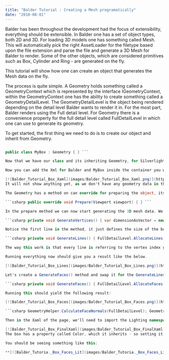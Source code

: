 ```yaml
---
title: "Balder Tutorial : Creating a Mesh programatically"
date: "2010-08-01"
---
```


Balder has been throughout the development had the focus of extensibility, everything should be extensible. In Balder one has a set of object types, both 2D and 3D. For loading 3D models one has something called Mesh. This will automatically pick the right AssetLoader for the filetype based upon the file extension and parse the file and generate a 3D Mesh for Balder to render. Some of the other objects, which are considered primitives such as Box, Cylinder and Ring - are generated on the fly.

This tutorial will show how one can create an object that generates the Mesh data on the fly.

The process is quite simple. A Geometry holds something called a GeometryContext which is represented by the interface IGeometryContext, within the GeometryContext one has the ability to create something called a GeometryDetailLevel. The GeometryDetailLevel is the object being rendered depending on the detail level Balder wants to render it in. For the most part, Balder renders using the Full detail level. For Geometry there is a convenience property for the full detail level called FullDetailLevel in which one can use to generate its geometry.

To get started, the first thing we need to do is to create our object and inherit from Geometry.

```csharp using Balder.Objects.Geometries;

public class MyBox : Geometry { } ```

Now that we have our class and its inheriting Geometry, for Silverlight this means we can add it to our Silverlight page. Add a namespace for Balder Execution and View in your page Xaml file (xmlns:Execution="clr-namespace:Balder.Execution;assembly=Balder" and xmlns:View="clr-namespace:Balder.View;assembly=Balder"). Then you need to add an Xml namespace to the namespace of your MyBox class (something like this : xmlns:Custom="clr-namespace:Balder.Silverlight.SampleBrowser.Samples.Geometries.Custom").

Now you can add the Xml for Balder and MyBox inside the container you want it to be in the Xaml :

[![Balder_Tutorial_Box_Xaml](images/Balder_Tutorial_Box_Xaml.png)](http://localhost:8080/wp-content/2010/08/Balder_Tutorial_Box_Xaml.png)  
It will not show anything yet, as we don't have any geometry data in the object yet.

The Geometry has a method on can override for preparing the object, its called Prepare().

```csharp public override void Prepare(Viewport viewport) { } ```

In the prepare method we can now start generating the 3D mesh data. We'll start by adding the vertices; 3D points that our geometry data (lines or faces) will be connected to. We create method called GenerateVertices() that we'll call from the Prepare() method. Each point in 3D is represented by something called a Vertex. A box consists of 8 vertices.

```csharp private void GenerateVertices() { var dimensionAsVector = new Vector(5f,5f,5f); var halfDimension = dimensionAsVector / 2f; var frontUpperLeft = new Vertex(-halfDimension.X, halfDimension.Y, -halfDimension.Z); var frontUpperRight = new Vertex(halfDimension.X, halfDimension.Y, -halfDimension.Z); var frontLowerLeft = new Vertex(-halfDimension.X, -halfDimension.Y, -halfDimension.Z); var frontLowerRight = new Vertex(halfDimension.X, -halfDimension.Y, -halfDimension.Z); var backUpperLeft = new Vertex(-halfDimension.X, halfDimension.Y, halfDimension.Z); var backUpperRight = new Vertex(halfDimension.X, halfDimension.Y, halfDimension.Z); var backLowerLeft = new Vertex(-halfDimension.X, -halfDimension.Y, halfDimension.Z); var backLowerRight = new Vertex(halfDimension.X, -halfDimension.Y, halfDimension.Z); FullDetailLevel.AllocateVertices(8); FullDetailLevel.SetVertex(0, frontUpperLeft); FullDetailLevel.SetVertex(1, frontUpperRight); FullDetailLevel.SetVertex(2, frontLowerLeft); FullDetailLevel.SetVertex(3, frontLowerRight); FullDetailLevel.SetVertex(4, backUpperLeft); FullDetailLevel.SetVertex(5, backUpperRight); FullDetailLevel.SetVertex(6, backLowerLeft); FullDetailLevel.SetVertex(7, backLowerRight); } ```

Notice the first line in the method, it just defines the size of the box in 3D space. The next thing we'll do is to add some lines to it. We'll add a method called GenerateLines() that we'll call from the Prepare() method.

```csharp private void GenerateLines() { FullDetailLevel.AllocateLines(12); FullDetailLevel.SetLine(0, new Line(0, 1)); FullDetailLevel.SetLine(1, new Line(2, 3)); FullDetailLevel.SetLine(2, new Line(0, 2)); FullDetailLevel.SetLine(3, new Line(1, 3)); FullDetailLevel.SetLine(4, new Line(4, 5)); FullDetailLevel.SetLine(5, new Line(6, 7)); FullDetailLevel.SetLine(6, new Line(4, 6)); FullDetailLevel.SetLine(7, new Line(5, 7)); FullDetailLevel.SetLine(8, new Line(0, 4)); FullDetailLevel.SetLine(9, new Line(1, 5)); FullDetailLevel.SetLine(10, new Line(2, 6)); FullDetailLevel.SetLine(11, new Line(3, 7)); } ```

The way this work is that every line is referring to the vertex index generated by the GenerateVertices(). Take the first line, it has the parameters 0 and 1, that means it is telling Balder to use vertex 0 and 1 to generate the line. When Balder has rotated all vertices according to the objects world and the view and then projected everything onto the 2D screen, it will use the result of the vertices to draw the line.

Running everything now should give you a result like the below.

[![Balder_Tutorial_Box_Lines](images/Balder_Tutorial_Box_Lines.png)](http://localhost:8080/wp-content/2010/08/Balder_Tutorial_Box_Lines.png)If you want to use solids, making the object completely solid - we have to use Faces instead of Lines. A face is a triangle, and similar to a Line it references the vertices that represents the triangle. Only difference is that the order in which one connects the vertices are important. The reason for this is that Balder uses something known as backface culling, which means that triangles pointing away from the viewer is not drawn. Its important that one generates the faces with a counter clockwise connections between the vertices, as clockwise triangles will not show.

Let's create a GenerateFaces() method and swap it for the GenerateLines() method.

```csharp private void GenerateFaces() { FullDetailLevel.AllocateFaces(12); FullDetailLevel.SetFace(0, new Face(2,1,0)); FullDetailLevel.SetFace(1, new Face(1,2,3)); FullDetailLevel.SetFace(2, new Face(4,5,6)); FullDetailLevel.SetFace(3, new Face(7,6,5)); FullDetailLevel.SetFace(4, new Face(0,4,2)); FullDetailLevel.SetFace(5, new Face(6,2,4)); FullDetailLevel.SetFace(6, new Face(3,5,1)); FullDetailLevel.SetFace(7, new Face(5,3,7)); FullDetailLevel.SetFace(8, new Face(0,1,4)); FullDetailLevel.SetFace(9, new Face(5,4,1)); FullDetailLevel.SetFace(10, new Face(6,3,2)); FullDetailLevel.SetFace(11, new Face(3,6,7)); } ```

Running this should yield the following result:

[![Balder_Tutorial_Box_Faces](images/Balder_Tutorial_Box_Faces.png)](http://localhost:8080/wp-content/2010/08/Balder_Tutorial_Box_Faces.png)As you'll notice the box is all black. There are two reasons for this; we haven't added a light to the scene yet and most importantly, in order for Balder to be able to calculate lights it needs to have something called a normal ve ctor on the vertices and faces. Luckily, there is something called a GeometryHelper that can be used to generate these. You simple add the following two lines of code in the prepare method after you've generated the vertices and faces :

```csharp GeometryHelper.CalculateFaceNormals(FullDetailLevel); GeometryHelper.CalculateVertexNormals(FullDetailLevel); ```

Then in the Xaml of the page, we'll need to import the Lighting namespace from Balder (xmlns:Lighting="clr-namespace:Balder.Lighting;assembly=Balder") and then we can add a light to the scene:

[![Balder_Tutorial_Box_FinalXaml](images/Balder_Tutorial_Box_FinalXaml.png)](http://localhost:8080/wp-content/2010/08/Balder_Tutorial_Box_FinalXaml.png)  
The box has a property called Color, which it inherits - so setting it to Blue (Color="Blue") will give the box a specific color, instead of a random one, which is the default behavior.

You should be seeing something like this:

**[![Balder_Tutoria._Box_Faces_Lit](images/Balder_Tutoria._Box_Faces_Lit.png)](http://localhost:8080/wp-content/2010/08/Balder_Tutoria._Box_Faces_Lit.png)Summary** Its fairly easy to generate meshes in Balder, but there are more possibilities that this tutorial does not cover, which will be covered by other tutorials. One thing to mention, if you need to regenerate the mesh data you can call the InvalidatePrepare() method, and your prepare method will be called again. Also worth mentioning, if you want to have a texture on the object, you need to generate TextureCoordinates, which is also done through the GeometryDetailLevel. Each face has something called DiffuseA,B,C which in a similar way as with vertices connects the different corners of the triangle to a specific texture coordinate. A texture coordinate is a relative coordinate ranging from 0 to 1 within a texture.
